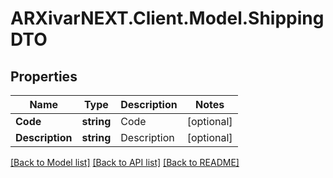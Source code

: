 # ARXivarNEXT.Client.Model.ShippingDTO
## Properties

Name | Type | Description | Notes
------------ | ------------- | ------------- | -------------
**Code** | **string** | Code | [optional] 
**Description** | **string** | Description | [optional] 

[[Back to Model list]](../README.md#documentation-for-models) [[Back to API list]](../README.md#documentation-for-api-endpoints) [[Back to README]](../README.md)

